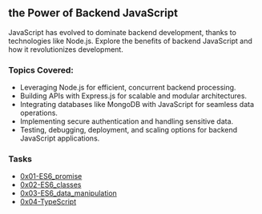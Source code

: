 

<h2>the Power of Backend JavaScript</h2>
<p>
  JavaScript has evolved to dominate backend development, thanks to technologies like Node.js. Explore the benefits of backend JavaScript and how it revolutionizes development.
</p>

<h3>Topics Covered:</h3>
<ul>
  <li>
    Leveraging Node.js for efficient, concurrent backend processing.
  </li>
    <li>
    Building APIs with Express.js for scalable and modular architectures.
  </li>
    <li>
    Integrating databases like MongoDB with JavaScript for seamless data operations.
  </li>
    <li>
  Implementing secure authentication and handling sensitive data.  
  </li>
  <li>
    Testing, debugging, deployment, and scaling options for backend JavaScript applications.
  </li>
</ul>


<h3>
  Tasks
</h3>
<ul>
  <li>
    <a href="https://github.com/elsaaeid/alx-backend-javascript/tree/master/0x01-ES6_promise">
0x01-ES6_promise
    </a>
  </li>
  <li>
    <a href="https://github.com/elsaaeid/alx-backend-javascript/tree/master/0x02-ES6_classes">
0x02-ES6_classes
    </a>
  </li>
  <li>
    <a href="https://github.com/elsaaeid/alx-backend-javascript/tree/master/0x03-ES6_data_manipulation">
0x03-ES6_data_manipulation
    </a>
  </li>
  <li>
    <a href="https://github.com/elsaaeid/alx-backend-javascript/tree/master/0x04-TypeScript">
0x04-TypeScript
    </a>
  </li>
</ul>
